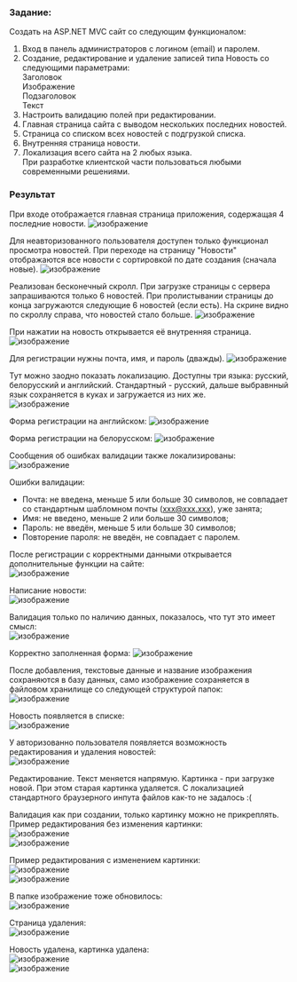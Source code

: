 ### Задание:  
Создать на ASP.NET MVC сайт со следующим функционалом:  
1. Вход в панель администраторов с логином (email) и паролем.  
2. Создание, редактирование и удаление записей типа Новость со следующими параметрами:  
Заголовок  
Изображение  
Подзаголовок  
Текст  
3. Настроить валидацию полей при редактировании.  
4. Главная страница сайта с выводом нескольких последних новостей.  
5. Страница со списком всех новостей с подгрузкой списка.  
6. Внутренняя страница новости.  
7. Локализация всего сайта на 2 любых языка.  
При разработке клиентской части пользоваться любыми современными решениями.  
  
### Результат  
При входе отображается главная страница приложения, содержащая 4 последние новости.
![изображение](https://user-images.githubusercontent.com/95035718/235190293-0f908187-0fa2-464b-9bfa-6cdd963b8a3f.png)
  
Для неавторизованного пользователя доступен только функционал просмотра новостей. При переходе на страницу "Новости" отображаются все новости с сортировкой по дате создания (сначала новые).
![изображение](https://user-images.githubusercontent.com/95035718/235190709-5dd99e2f-1e0a-4157-8b52-2224d521647f.png)
  
Реализован бесконечный скролл. При загрузке страницы с сервера запрашиваются только 6 новостей. При пролистывании страницы до конца загружаются следующие 6 новостей (если есть). На скрине видно по скроллу справа, что новостей стало больше.
![изображение](https://user-images.githubusercontent.com/95035718/235191089-5239df44-bca7-4dcf-9cfd-85d14a92004b.png)
  
При нажатии на новость открывается её внутренняя страница. 
![изображение](https://user-images.githubusercontent.com/95035718/235193002-2befebcf-4248-4aaf-b920-be83fc6f32a3.png)
  
Для регистрации нужны почта, имя, и пароль (дважды).
![изображение](https://user-images.githubusercontent.com/95035718/235193579-be24cb48-84cd-43bf-bb87-0b533ae32a25.png)
  
Тут можно заодно показать локализацию. Доступны три языка: русский, белорусский и английский. Стандартный - русский, дальше выбравнный язык сохраняется в куках и загружается из них же.  
![изображение](https://user-images.githubusercontent.com/95035718/235193896-56e7ea72-ed4b-4e2c-9284-d30e0829b6e9.png)

Форма регистрации на английском:
![изображение](https://user-images.githubusercontent.com/95035718/235193937-cb17654e-406a-47fc-becc-6b8997c8c804.png)
  
Форма регистрации на белорусском:
![изображение](https://user-images.githubusercontent.com/95035718/235193975-b62fb244-f948-45a4-b0dd-3e345a185417.png)

Сообщения об ошибках валидации также локализированы:  
![изображение](https://user-images.githubusercontent.com/95035718/235194411-9f2c4dd1-0d24-42a6-b228-7c023436a697.png)
  
Ошибки валидации:  
- Почта: не введена, меньше 5 или больше 30 символов, не совпадает со стандартным шабломном почты (xxx@xxx.xxx), уже занята;
- Имя: не введено, меньше 2 или больше 30 символов;
- Пароль: не введён, меньше 5 или больше 30 символов;
- Повторение пароля: не введён, не совпадает с паролем.
  
После регистрации с корректными данными открывается дополнительные функции на сайте:  
![изображение](https://user-images.githubusercontent.com/95035718/235195893-8aa0c8bf-6b5b-4f08-834f-93e2d26418cc.png)

Написание новости:  
![изображение](https://user-images.githubusercontent.com/95035718/235196039-91d92d94-8ed5-4b6a-85a0-3a55a5efec2b.png)
  
Валидация только по наличию данных, показалось, что тут это имеет смысл:  
![изображение](https://user-images.githubusercontent.com/95035718/235196218-90aacbfb-f5f0-4f84-8bf4-bbb369246a99.png)
  
Корректно заполненная форма:
![изображение](https://user-images.githubusercontent.com/95035718/235197083-3cf97f18-4b1b-46ef-ad72-cd1c7baa3798.png)
  
После добавления, текстовые данные и название изображения сохраняются в базу данных, само изображение сохраняется в файловом хранилище со следующей структурой папок:  
![изображение](https://user-images.githubusercontent.com/95035718/235197515-801e7199-884b-4a7d-bf60-7c6ebec32024.png)
  
Новость появляется в списке:  
![изображение](https://user-images.githubusercontent.com/95035718/235197303-5df5c44e-c9ba-4eec-85ea-5ec965ac720a.png)
  
У авторизованно пользователя появляется возможность редактирования и удаления новостей:  
![изображение](https://user-images.githubusercontent.com/95035718/235197943-e0f3f475-5093-4d89-8afa-b916ece5b767.png)
  
Редактирование. Текст меняется напрямую. Картинка - при загрузке новой. При этом старая картинка удаляется. С локализацией стандартного браузерного инпута файлов как-то не задалось :(  
  
Валидация как при создании, только картинку можно не прикреплять.  
Пример редактирования без изменения картинки:  
![изображение](https://user-images.githubusercontent.com/95035718/235201969-b1d6f3e9-669a-4b97-b07c-b78dcbf2338f.png)  
![изображение](https://user-images.githubusercontent.com/95035718/235202173-830099e3-ee83-443a-b32c-583b0cd660f3.png)  
  
Пример редактирования с изменением картинки:  
![изображение](https://user-images.githubusercontent.com/95035718/235202469-6097a50f-9051-40d5-b7de-25b4e7fbdebf.png)  
![изображение](https://user-images.githubusercontent.com/95035718/235202422-dc7da05c-6a54-495e-9c1c-28a1f523866c.png)  
  
В папке изображение тоже обновилось:  
![изображение](https://user-images.githubusercontent.com/95035718/235202676-3535b728-85a1-4483-811f-60766fec5beb.png)  
  
Страница удаления:  
![изображение](https://user-images.githubusercontent.com/95035718/235202981-001c98aa-6730-42f7-a4a4-211e57785bfd.png)
  
Новость удалена, картинка удалена:  
![изображение](https://user-images.githubusercontent.com/95035718/235203075-11cdab6c-c909-4b2a-98d9-7c5c523a7c84.png)  
![изображение](https://user-images.githubusercontent.com/95035718/235203117-fc048d5c-e341-4b06-8fce-b508ee2fc167.png)  



